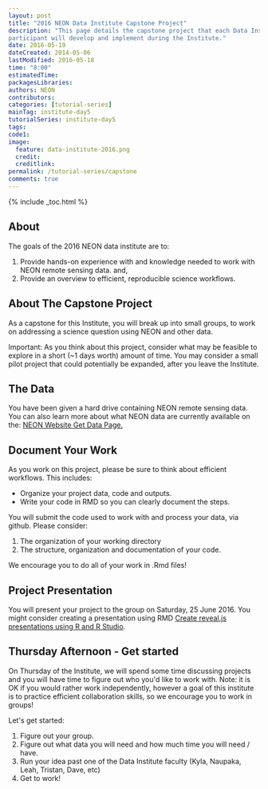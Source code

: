 ```yaml
---
layout: post
title: "2016 NEON Data Institute Capstone Project"
description: "This page details the capstone project that each Data Institute
participant will develop and implement during the Institute."
date: 2016-05-19
dateCreated: 2014-05-06
lastModified: 2016-05-18
time: "8:00"
estimatedTime:
packagesLibraries:
authors: NEON
contributors:
categories: [tutorial-series]
mainTag: institute-day5
tutorialSeries: institute-day5
tags:
code1:
image:
  feature: data-institute-2016.png
  credit:
  creditlink:
permalink: /tutorial-series/capstone
comments: true
---
```


{% include _toc.html %}

## About

The goals of the 2016 NEON data institute are to:

1. Provide hands-on experience with and knowledge needed to work with NEON remote
sensing data. and,
2. Provide an overview to efficient, reproducible science workflows.

## About The Capstone Project

As a capstone for this Institute, you will break up into small groups, to work on addressing
a science question using NEON and other data.

Important: As you think about this project, consider what may be feasible to explore in a short (~1 days worth) amount of time. You may consider a small pilot project that could potentially be expanded, after you leave the Institute.  


## The Data
You have been given a hard drive containing NEON remote sensing data. You can
also learn more about what NEON data are currently available on the:
 <a class="btn btn-inverse" href="http://www.neonscience.org/data-resources/get-data" target="_blank">NEON Website Get Data Page.</a>

 ## Document Your Work

 As you work on this project, please be sure to think about efficient workflows.
 This includes:

 * Organize your project data, code and outputs.
 * Write your code in RMD so you can clearly document the steps.

You will submit the code used to work with and process your data, via github.
Please consider:

1. The organization of your working directory
2. The structure, organization and documentation of your code.

We encourage you to do all of your work in .Rmd files!

 ## Project Presentation

 You will present your project to the group on Saturday, 25 June 2016.
 You might consider creating a presentation using RMD <a href="http://rmarkdown.rstudio.com/revealjs_presentation_format.html" target="_blank">Create reveal.js presentations using R and R Studio</a>.

## Thursday Afternoon - Get started

On Thursday of the Institute, we will spend some time discussing projects and you
will have time to figure out who you'd like to work with. Note: it is OK if you
would rather work independently, however a goal of this institute is to practice
efficient collaboration skills, so we encourage you to work in groups!

Let's get started:

1. Figure out your group.
2. Figure out what data you will need and how much time you will need / have.
3. Run your idea past one of the Data Institute faculty (Kyla, Naupaka, Leah, Tristan, Dave, etc)
4. Get to work!

